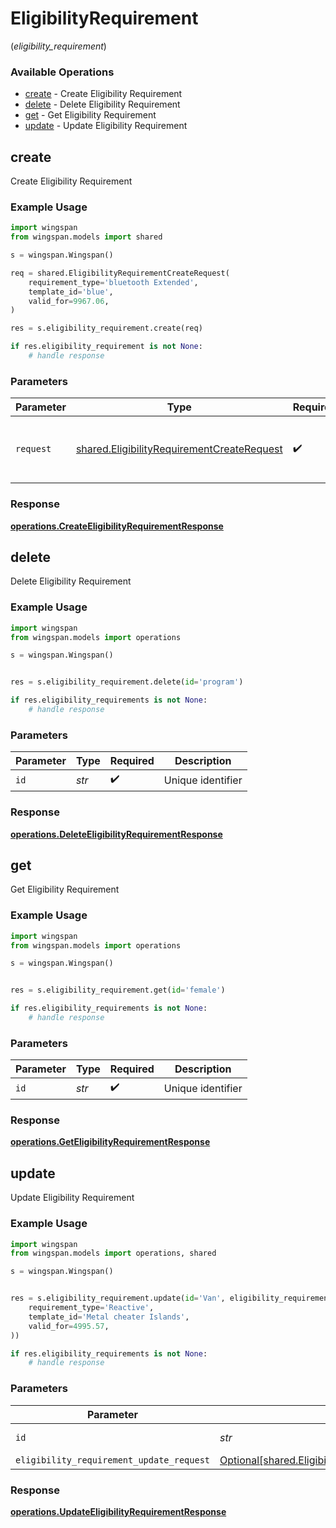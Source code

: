 # EligibilityRequirement
(*eligibility_requirement*)

### Available Operations

* [create](#create) - Create Eligibility Requirement
* [delete](#delete) - Delete Eligibility Requirement
* [get](#get) - Get Eligibility Requirement
* [update](#update) - Update Eligibility Requirement

## create

Create Eligibility Requirement

### Example Usage

```python
import wingspan
from wingspan.models import shared

s = wingspan.Wingspan()

req = shared.EligibilityRequirementCreateRequest(
    requirement_type='bluetooth Extended',
    template_id='blue',
    valid_for=9967.06,
)

res = s.eligibility_requirement.create(req)

if res.eligibility_requirement is not None:
    # handle response
```

### Parameters

| Parameter                                                                                                | Type                                                                                                     | Required                                                                                                 | Description                                                                                              |
| -------------------------------------------------------------------------------------------------------- | -------------------------------------------------------------------------------------------------------- | -------------------------------------------------------------------------------------------------------- | -------------------------------------------------------------------------------------------------------- |
| `request`                                                                                                | [shared.EligibilityRequirementCreateRequest](../../models/shared/eligibilityrequirementcreaterequest.md) | :heavy_check_mark:                                                                                       | The request object to use for the request.                                                               |


### Response

**[operations.CreateEligibilityRequirementResponse](../../models/operations/createeligibilityrequirementresponse.md)**


## delete

Delete Eligibility Requirement

### Example Usage

```python
import wingspan
from wingspan.models import operations

s = wingspan.Wingspan()


res = s.eligibility_requirement.delete(id='program')

if res.eligibility_requirements is not None:
    # handle response
```

### Parameters

| Parameter          | Type               | Required           | Description        |
| ------------------ | ------------------ | ------------------ | ------------------ |
| `id`               | *str*              | :heavy_check_mark: | Unique identifier  |


### Response

**[operations.DeleteEligibilityRequirementResponse](../../models/operations/deleteeligibilityrequirementresponse.md)**


## get

Get Eligibility Requirement

### Example Usage

```python
import wingspan
from wingspan.models import operations

s = wingspan.Wingspan()


res = s.eligibility_requirement.get(id='female')

if res.eligibility_requirements is not None:
    # handle response
```

### Parameters

| Parameter          | Type               | Required           | Description        |
| ------------------ | ------------------ | ------------------ | ------------------ |
| `id`               | *str*              | :heavy_check_mark: | Unique identifier  |


### Response

**[operations.GetEligibilityRequirementResponse](../../models/operations/geteligibilityrequirementresponse.md)**


## update

Update Eligibility Requirement

### Example Usage

```python
import wingspan
from wingspan.models import operations, shared

s = wingspan.Wingspan()


res = s.eligibility_requirement.update(id='Van', eligibility_requirement_update_request=shared.EligibilityRequirementUpdateRequest(
    requirement_type='Reactive',
    template_id='Metal cheater Islands',
    valid_for=4995.57,
))

if res.eligibility_requirements is not None:
    # handle response
```

### Parameters

| Parameter                                                                                                          | Type                                                                                                               | Required                                                                                                           | Description                                                                                                        |
| ------------------------------------------------------------------------------------------------------------------ | ------------------------------------------------------------------------------------------------------------------ | ------------------------------------------------------------------------------------------------------------------ | ------------------------------------------------------------------------------------------------------------------ |
| `id`                                                                                                               | *str*                                                                                                              | :heavy_check_mark:                                                                                                 | Unique identifier                                                                                                  |
| `eligibility_requirement_update_request`                                                                           | [Optional[shared.EligibilityRequirementUpdateRequest]](../../models/shared/eligibilityrequirementupdaterequest.md) | :heavy_minus_sign:                                                                                                 | N/A                                                                                                                |


### Response

**[operations.UpdateEligibilityRequirementResponse](../../models/operations/updateeligibilityrequirementresponse.md)**

